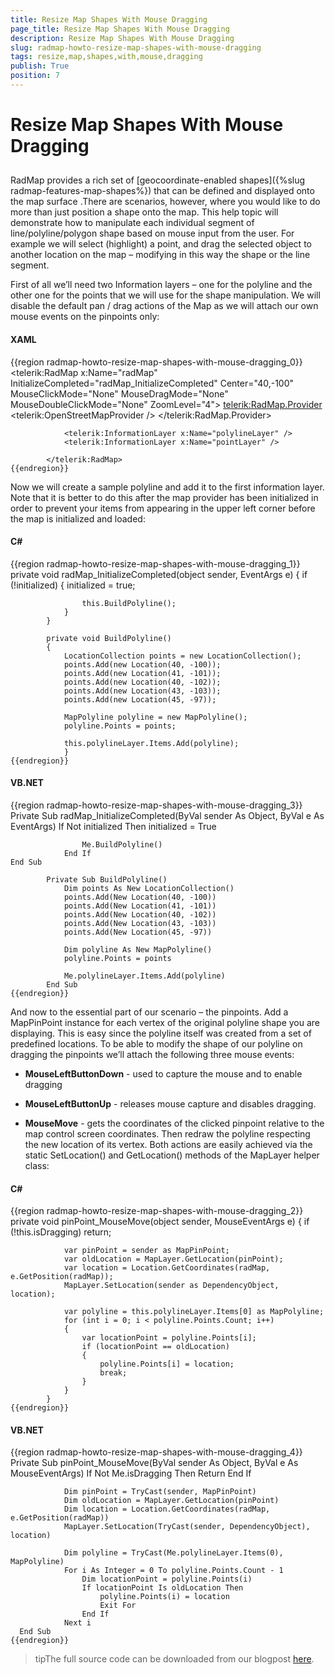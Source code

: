 ```yaml
---
title: Resize Map Shapes With Mouse Dragging
page_title: Resize Map Shapes With Mouse Dragging
description: Resize Map Shapes With Mouse Dragging
slug: radmap-howto-resize-map-shapes-with-mouse-dragging
tags: resize,map,shapes,with,mouse,dragging
publish: True
position: 7
---
```


# Resize Map Shapes With Mouse Dragging



## 

RadMap provides a rich set of [geocoordinate-enabled shapes]({%slug radmap-features-map-shapes%}) that can be defined and displayed onto the map surface .There are scenarios, however, where you would like to do more than just position a shape onto the map. This help topic will demonstrate how to manipulate each individual segment of line/polyline/polygon shape based on mouse input from the user. For example we will select (highlight) a point,
        and drag the selected object to another location on the map – modifying in this way the shape or the line segment.

First of all we’ll need two Information layers – one for the polyline and the other one for the points that we will use for the shape manipulation. We will disable the default pan / drag actions of the Map as we will attach our own mouse events on the pinpoints only:

#### __XAML__

{{region radmap-howto-resize-map-shapes-with-mouse-dragging_0}}
	<telerik:RadMap x:Name="radMap"
	                        InitializeCompleted="radMap_InitializeCompleted"
	                        Center="40,-100"
	                        MouseClickMode="None"
	                        MouseDragMode="None"
	                        MouseDoubleClickMode="None"
	                        ZoomLevel="4">
	            <telerik:RadMap.Provider>
	                <telerik:OpenStreetMapProvider />
	            </telerik:RadMap.Provider>
	
	            <telerik:InformationLayer x:Name="polylineLayer" />
	            <telerik:InformationLayer x:Name="pointLayer" />
	
	        </telerik:RadMap>
	{{endregion}}



Now we will create a sample polyline and add it to the first information layer. Note that it is better to do this after the map provider has been initialized in order to prevent your items from appearing in the upper left corner before the map is initialized and loaded:

#### __C#__

{{region radmap-howto-resize-map-shapes-with-mouse-dragging_1}}
	private void radMap_InitializeCompleted(object sender, EventArgs e)
	        {
	            if (!initialized)
	            {
	                initialized = true;
	
	                this.BuildPolyline();
	            }
	        }
	
	        private void BuildPolyline()
	        {
	            LocationCollection points = new LocationCollection();
	            points.Add(new Location(40, -100));
	            points.Add(new Location(41, -101));
	            points.Add(new Location(40, -102));
	            points.Add(new Location(43, -103));
	            points.Add(new Location(45, -97));
	
	            MapPolyline polyline = new MapPolyline();
	            polyline.Points = points;
	
	            this.polylineLayer.Items.Add(polyline);
	            }
	{{endregion}}



#### __VB.NET__

{{region radmap-howto-resize-map-shapes-with-mouse-dragging_3}}
	Private Sub radMap_InitializeCompleted(ByVal sender As Object, ByVal e As EventArgs)
				If Not initialized Then
					initialized = True
	
					Me.BuildPolyline()
				End If
	End Sub
	
			Private Sub BuildPolyline()
				Dim points As New LocationCollection()
				points.Add(New Location(40, -100))
				points.Add(New Location(41, -101))
				points.Add(New Location(40, -102))
				points.Add(New Location(43, -103))
				points.Add(New Location(45, -97))
	
				Dim polyline As New MapPolyline()
				polyline.Points = points
	
				Me.polylineLayer.Items.Add(polyline)
			End Sub
	{{endregion}}



And now to the essential part of our scenario – the pinpoints. Add a MapPinPoint instance for each vertex of the original polyline shape you are displaying. This is easy since the polyline itself was created from a set of predefined locations. To be able to modify the shape of our polyline on dragging the pinpoints we’ll attach the following three mouse events:

* __MouseLeftButtonDown__ - used to capture the mouse and to enable dragging

* __MouseLeftButtonUp__ - releases mouse capture and disables dragging.

* __MouseMove__ - gets the coordinates of the clicked pinpoint relative to the map control screen coordinates. Then redraw the polyline respecting the new location of its vertex.  Both actions are easily achieved via the static SetLocation() and GetLocation() methods of the MapLayer helper class:



#### __C#__

{{region radmap-howto-resize-map-shapes-with-mouse-dragging_2}}
	  private void pinPoint_MouseMove(object sender, MouseEventArgs e)
	        {
	            if (!this.isDragging)
	                return;
	
	            var pinPoint = sender as MapPinPoint;
	            var oldLocation = MapLayer.GetLocation(pinPoint);
	            var location = Location.GetCoordinates(radMap, e.GetPosition(radMap));
	            MapLayer.SetLocation(sender as DependencyObject, location);
	
	            var polyline = this.polylineLayer.Items[0] as MapPolyline;
	            for (int i = 0; i < polyline.Points.Count; i++)
	            {
	                var locationPoint = polyline.Points[i];
	                if (locationPoint == oldLocation)
	                {
	                    polyline.Points[i] = location;
	                    break;
	                }
	            }
	        }
	{{endregion}}



#### __VB.NET__

{{region radmap-howto-resize-map-shapes-with-mouse-dragging_4}}
	  Private Sub pinPoint_MouseMove(ByVal sender As Object, ByVal e As MouseEventArgs)
				If Not Me.isDragging Then
					Return
				End If
	
				Dim pinPoint = TryCast(sender, MapPinPoint)
				Dim oldLocation = MapLayer.GetLocation(pinPoint)
				Dim location = Location.GetCoordinates(radMap, e.GetPosition(radMap))
				MapLayer.SetLocation(TryCast(sender, DependencyObject), location)
	
				Dim polyline = TryCast(Me.polylineLayer.Items(0), MapPolyline)
				For i As Integer = 0 To polyline.Points.Count - 1
					Dim locationPoint = polyline.Points(i)
					If locationPoint Is oldLocation Then
						polyline.Points(i) = location
						Exit For
					End If
				Next i
	  End Sub
	{{endregion}}



>tipThe full source code can be downloaded from our blogpost [here](http://blogs.telerik.com/blogs/posts/12-01-09/radmap-for-silverlight-wpf-how-to-resize-map-shapes-with-mouse-dragging.aspx).
